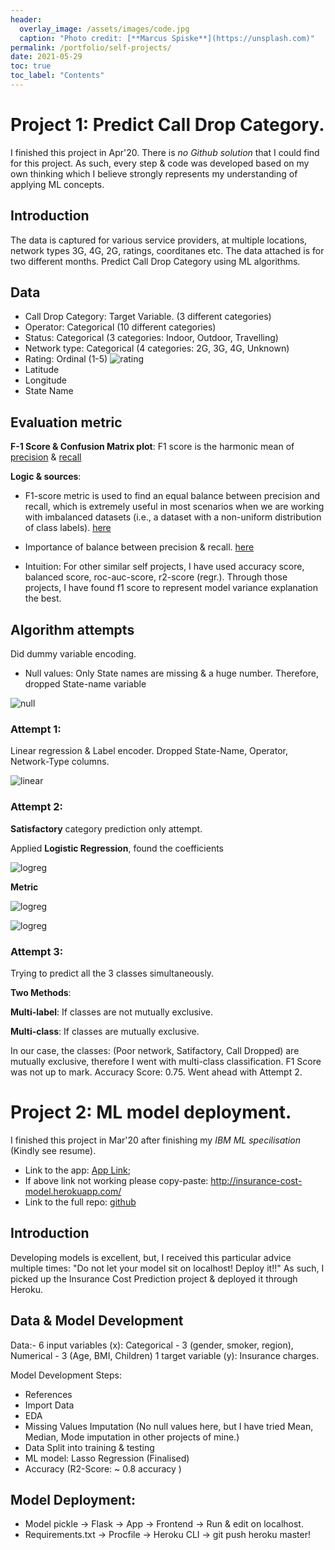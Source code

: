 ```yaml
---
header:
  overlay_image: /assets/images/code.jpg
  caption: "Photo credit: [**Marcus Spiske**](https://unsplash.com)"
permalink: /portfolio/self-projects/
date: 2021-05-29
toc: true
toc_label: "Contents"
---
```


# Project 1: Predict Call Drop Category.

I finished this project in Apr'20. There is _no Github solution_ that I could find for this project. As such, every step & code was developed based on my own thinking which I believe strongly represents my understanding of applying ML concepts.

## Introduction
The data is captured for various service providers, at multiple locations, network types
3G, 4G, 2G, ratings, coorditanes etc. The data attached is for two different months. Predict Call Drop Category using ML algorithms.

## Data
* Call Drop Category: Target Variable. (3 different categories)
* Operator: Categorical (10 different categories) 
* Status: Categorical (3 categories: Indoor, Outdoor, Travelling)
* Network type: Categorical (4 categories: 2G, 3G, 4G, Unknown)
* Rating: Ordinal (1-5)
![rating](/assets/images/sp/rating.png)
* Latitude
* Longitude
* State Name

## Evaluation metric
**F-1 Score & Confusion Matrix plot**: F1 score is the harmonic mean of [precision](https://en.wikipedia.org/wiki/Precision_and_recall) & [recall](https://en.wikipedia.org/wiki/Precision_and_recall)

**Logic & sources**: 
* F1-score metric is used to find an equal balance between precision and recall, which is extremely useful in most scenarios when we are working with imbalanced datasets (i.e., a dataset with a non-uniform distribution of class labels). [here](https://sebastianraschka.com/faq/docs/computing-the-f1-score.html)

* Importance of balance between precision & recall. [here](https://developers.google.com/machine-learning/crash-course/classification/precision-and-recall)

* Intuition: For other similar self projects, I have used accuracy score, balanced score, roc-auc-score, r2-score (regr.). Through those projects, I have found f1 score to represent model variance explanation the best. 

## Algorithm attempts
Did dummy variable encoding.
* Null values: Only State names are missing & a huge number. Therefore, dropped State-name variable

![null](/assets/images/sp/null.png)

### Attempt 1: 
Linear regression & Label encoder. Dropped State-Name, Operator, Network-Type columns.

![linear](/assets/images/sp/attempt1.png)

### Attempt 2:
**Satisfactory** category prediction only attempt.

Applied **Logistic Regression**, found the coefficients

![logreg](/assets/images/sp/logreg.png)

**Metric**

![logreg](/assets/images/sp/logreg2.png)

![logreg](/assets/images/sp/confusion_matrix.png)

### Attempt 3:
Trying to predict all the 3 classes simultaneously.

**Two Methods**:

**Multi-label**: If classes are not mutually exclusive.

**Multi-class**: If classes are mutually exclusive.

In our case, the classes: (Poor network, Satifactory, Call Dropped) are mutually exclusive, therefore I went with multi-class classification. 
F1 Score was not up to mark. Accuracy Score: 0.75. Went ahead with Attempt 2.

# Project 2: ML model deployment.

I finished this project in Mar'20 after finishing my _IBM ML specilisation_ (Kindly see resume).
* Link to the app: [App Link](http://insurance-cost-model.herokuapp.com/); 
* If above link not working please copy-paste: http://insurance-cost-model.herokuapp.com/
* Link to the full repo: [github](https://github.com/Pradyum1999/Medical_Insurance_Cost_Model_Deployment)

## Introduction
Developing models is excellent, but, I received this particular advice multiple times: "Do not let your model sit on localhost! Deploy it!!"
As such, I picked up the Insurance Cost Prediction project & deployed it through Heroku.

## Data & Model Development
Data:- 
6 input variables (x): Categorical - 3 (gender, smoker, region), Numerical - 3 (Age, BMI, Children)
1 target variable (y): Insurance charges.

Model Development Steps:
* References
* Import Data
* EDA
* Missing Values Imputation (No null values here, but I have tried Mean, Median, Mode imputation in other projects of mine.)
* Data Split into training & testing
* ML model: Lasso Regression (Finalised)
* Accuracy (R2-Score: ~ 0.8 accuracy )

## Model Deployment:
* Model pickle -> Flask -> App -> Frontend -> Run & edit on localhost.
* Requirements.txt -> Procfile -> Heroku CLI -> git push heroku master!
<!------------------------------------ FOOTER -------------------------------->
